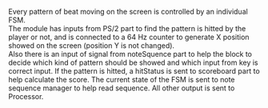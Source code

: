 Every pattern of beat moving on the screen is controlled by an individual FSM. 
<br />
The module has inputs from PS/2 part to find the pattern is hitted by the player or not, and is connected to a 64 Hz counter to generate X position showed on the screen (position Y is not changed). 
<br />
Also there is an input of signal from noteSquence part to help the block to decide which kind of pattern should be showed and which input from key is correct input. If the pattern is hitted, a hitStatus is sent to scoreboard part to help calculate the score. The current state of the FSM is sent to note sequence manager to help read sequence. All other output is sent to Processor.
